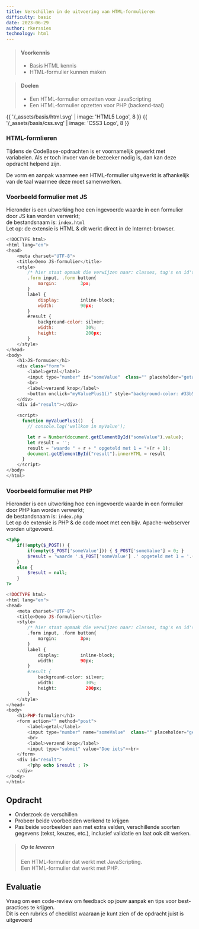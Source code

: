 ```yaml
---
title: Verschillen in de uitvoering van HTML-formulieren
difficulty: basic
date: 2023-06-29
author: rkerssies
technology: html
---
```


> #### Voorkennis
> * Basis HTML kennis 
> * HTML-formulier kunnen maken

> #### Doelen
> * Een HTML-formulier omzetten voor JavaScripting
> * Een HTML-formulier opzetten voor PHP (backend-taal)

{{ '/_assets/basis/html.svg' | image: 'HTML5 Logo', 8 }}
{{ '/_assets/basis/css.svg' | image: 'CSS3 Logo', 8 }}

### HTML-formlieren 
Tijdens de CodeBase-opdrachten is er voornamelijk gewerkt met variabelen.
Als er toch invoer van de bezoeker nodig is, dan kan deze opdracht helpend zijn.

De vorm en aanpak waarmee een HTML-formulier uitgewerkt is afhankelijk van de taal waarmee 
deze moet samenwerken. 


### Voorbeeld formulier met JS
Hieronder is een uitwerking hoe een ingevoerde waarde in een formulier door JS kan worden verwerkt;<br> 
de bestandsnaam is: `index.html`<br>
Let op: de extensie is HTML & dit werkt direct in de Internet-browser.
```js
<!DOCTYPE html>
<html lang="en">
<head>
	<meta charset="UTF-8">
	<title>Demo JS-formulier</title>
    <style>
		/* hier staat opmaak die verwijzen naar: classes, tag's en id's    */
		.form input, .form button{
			margin: 		3px;
		}
		label {
			display: 		inline-block;
			width:			90px;
		}
		#result {
			background-color: silver;
			width:			  30%;
			height:			  200px;
		}
    </style>
</head>
<body>
	<h1>JS-formuier</h1>
	<div class="form">
		<label>getal</label>
		<input type="number" id="someValue"  class="" placeholder="getal invoeren"/>
		<br>
		<label>verzend knop</label>
		<button onclick="myValuePlus1()" style="background-color: #33b5e5" />Doe iets</button><br>
	</div>
	<div id="result"></div>

	<script>
	  function myValuePlus1() 	{
		// console.log('wellkom in myValue');

		let r = Number(document.getElementById("someValue").value);
		let result = '';
		result = "waarde " + r + " opgeteld met 1 = "+(r + 1);
		document.getElementById("result").innerHTML = result
	  }
	</script>
</body>
</html>
```


### Voorbeeld formulier met PHP
Hieronder is een uitwerking hoe een ingevoerde waarde in een formulier door PHP kan worden verwerkt;<br>
de bestandsnaam is: `index.php`<br>
Let op de extensie is PHP & de code moet met een bijv. Apache-webserver worden uitgevoerd.
```php
<?php
	if(!empty($_POST)) {
		if(empty($_POST['someValue'])) { $_POST['someValue'] = 0; }
		$result = 'waarde '.$_POST['someValue'] .' opgeteld met 1 = '.((int) $_POST['someValue'] + 1 );
	}
	else {
		$result = null;
	}
?>

<!DOCTYPE html>
<html lang="en">
<head>
	<meta charset="UTF-8">
	<title>Demo JS-formulier</title>
    <style>
		/* hier staat opmaak die verwijzen naar: classes, tag's en id's    */
		.form input, .form button{
			margin: 		3px;
		}
		label {
			display: 		inline-block;
			width:			90px;
		}
		#result {
			background-color: silver;
			width:			  30%;
			height:			  200px;
		}
    </style>
</head>
<body>
	<h1>PHP-formulier</h1>
	<form action="" method="post">
		<label>getal</label>
		<input type="number" name="someValue"  class="" placeholder="getal invoeren"/>
		<br>
		<label>verzend knop</label>
		<input type="submit" value="Doe iets"><br>
	</form>
	<div id="result">
		<?php echo $result ; ?>
	</div>
</body>
</html>
```


## Opdracht
* Onderzoek de verschillen
* Probeer beide voorbeelden werkend te krijgen
* Pas beide voorbeelden aan met extra velden, verschillende soorten gegevens (tekst, keuzes, etc.), 
  inclusief validatie en laat ook dit werken.

  
> ##### Op te leveren
> Een HTML-formulier dat werkt met JavaScripting.  
> Een HTML-formulier dat werkt met PHP.


## Evaluatie
Vraag om een code-review om feedback op jouw aanpak en tips voor best-practices te krijgen.<br>
Dit is een rubrics of checklist waaraan je kunt zien of de opdracht juist is uitgevoerd
